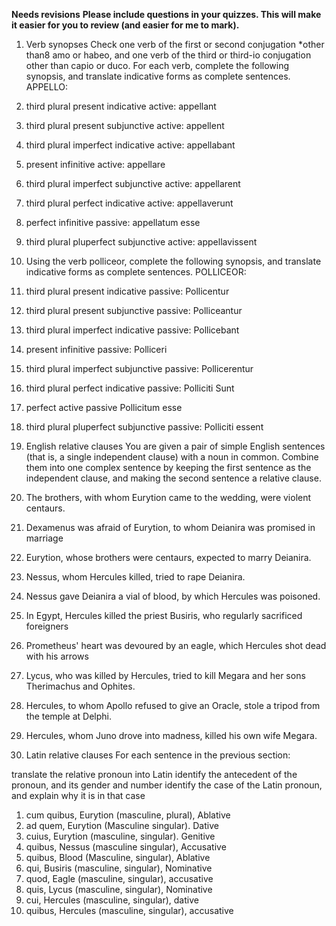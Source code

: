 **Needs revisions**
**Please include questions in your quizzes.  This will make it easier for you to review (and easier for me to mark).**

1. Verb synopses
Check one verb of the first or second conjugation *other than8 amo or habeo, and one verb of the third or third-io conjugation other than capio or duco. For each verb, complete the following synopsis, and translate indicative forms as complete sentences.
APPELLO:
1. third plural present indicative active: appellant
2. third plural present subjunctive active: appellent
3. third plural imperfect indicative active: appellabant
4. present infinitive active: appellare
5. third plural imperfect subjunctive active: appellarent
6. third plural perfect indicative active: appellaverunt
7. perfect infinitive passive: appellatum esse
8. third plural pluperfect subjunctive active: appellavissent

2. Using the verb polliceor, complete the following synopsis, and translate indicative forms as complete sentences.
POLLICEOR:
1. third plural present indicative passive: Pollicentur
2. third plural present subjunctive passive: Polliceantur
3. third plural imperfect indicative passive: Pollicebant
4. present infinitive passive: Polliceri
5. third plural imperfect subjunctive passive: Pollicerentur
6. third plural perfect indicative passive: Polliciti Sunt
7. perfect active passive Pollicitum esse
8. third plural pluperfect subjunctive passive: Polliciti essent


3. English relative clauses
You are given a pair of simple English sentences (that is, a single independent clause) with a noun in common. Combine them into one complex sentence by keeping the first sentence as the independent clause, and making the second sentence a relative clause.

1. The brothers, with whom Eurytion came to the wedding, were violent centaurs. 
2. Dexamenus was afraid of Eurytion, to whom Deianira was promised in marriage
3. Eurytion, whose brothers were centaurs, expected to marry Deianira.
4. Nessus, whom Hercules killed, tried to rape Deianira.
5. Nessus gave Deianira a vial of blood, by which Hercules was poisoned.  
6. In Egypt, Hercules killed the priest Busiris, who regularly sacrificed foreigners
7. Prometheus' heart was devoured by an eagle, which Hercules shot dead with his arrows
8. Lycus, who was killed by Hercules, tried to kill Megara and her sons Therimachus and Ophites. 
9. Hercules, to whom Apollo refused to give an Oracle, stole a tripod from the temple at Delphi. 
10. Hercules, whom Juno drove into madness, killed his own wife Megara. 

4. Latin relative clauses
For each sentence in the previous section:

translate the relative pronoun into Latin
identify the antecedent of the pronoun, and its gender and number
identify the case of the Latin pronoun, and explain why it is in that case

1. cum quibus, Eurytion (masculine, plural), Ablative  
2. ad quem, Eurytion (Masculine singular). Dative
3. cuius, Eurytion (masculine, singular). Genitive 
4. quibus, Nessus (masculine singular), Accusative
5. quibus, Blood (Masculine, singular), Ablative
6. qui, Busiris (masculine, singular), Nominative 
7. quod, Eagle (masculine, singular), accusative
8. quis, Lycus (masculine, singular), Nominative 
9. cui, Hercules (masculine, singular), dative 
10. quibus, Hercules (masculine, singular), accusative 
